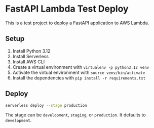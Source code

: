 # FastAPI Lambda Test Deploy

This is a test project to deploy a FastAPI application to AWS Lambda.

## Setup

1. Install Python 3.12
2. Install Serverless
3. Install AWS CLI
4. Create a virtual environment with `virtualenv -p python3.12 venv`
5. Activate the virtual environment with `source venv/bin/activate`
6. Install the dependencies with `pip install -r requirements.txt`

## Deploy

```bash
serverless deploy --stage production  
```

The stage can be `development`, `staging`, or `production`. It defaults to `development`.


